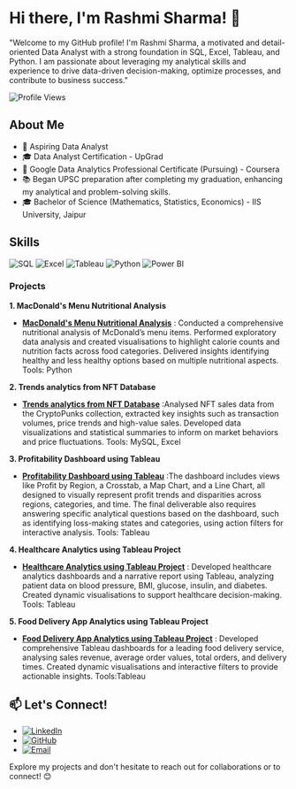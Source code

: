 # Hi there, I'm Rashmi Sharma! 👋

"Welcome to my GitHub profile! I'm Rashmi Sharma, a motivated and detail-oriented Data Analyst with a strong foundation in SQL, Excel, Tableau, and Python. I am passionate about leveraging my analytical skills and experience to drive data-driven decision-making, optimize processes, and contribute to business success."

![Profile Views](https://komarev.com/ghpvc/?username=rashmisharma353&color=blue)

## About Me

- 💼 Aspiring Data Analyst
- 🎓 Data Analyst Certification - UpGrad
- 🌱 Google Data Analytics Professional Certificate (Pursuing) - Coursera
- 📚 Began UPSC preparation after completing my graduation, enhancing my analytical and problem-solving skills.
- 🎓 Bachelor of Science (Mathematics, Statistics, Economics) - IIS University, Jaipur

## Skills

![SQL](https://img.shields.io/badge/-SQL-4479A1?style=for-the-badge&logo=sql&logoColor=white)
![Excel](https://img.shields.io/badge/-Excel-217346?style=for-the-badge&logo=microsoft-excel&logoColor=white)
![Tableau](https://img.shields.io/badge/-Tableau-F7931E?style=for-the-badge&logo=Tableau&logoColor=white)
![Python](https://img.shields.io/badge/-Python-3776AB?style=for-the-badge&logo=python&logoColor=white)
![Power BI](https://img.shields.io/badge/-Power%20BI-F2C811?style=for-the-badge&logo=power-bi&logoColor=black)


### Projects

**1. MacDonald's Menu Nutritional Analysis**
- **[MacDonald's Menu Nutritional Analysis]()** : Conducted a comprehensive nutritional analysis of McDonald’s menu items. Performed exploratory data analysis and created visualisations to highlight calorie counts and nutrition facts across food categories.
Delivered insights identifying healthy and less healthy options based on multiple nutritional aspects.
Tools: Python

**2. Trends analytics from NFT Database**
- **[Trends analytics from NFT Database]()** :Analysed NFT sales data from the CryptoPunks collection, extracted key insights such as transaction volumes, price trends and high-value sales.
Developed data visualizations and statistical summaries to inform on market behaviors and price fluctuations.
Tools: MySQL, Excel

**3. Profitability Dashboard using Tableau**
- **[Profitability Dashboard using Tableau]()** :The dashboard includes views like Profit by Region, a Crosstab, a Map Chart, and a Line Chart, all designed to visually represent profit trends and disparities across regions, categories, and time. 
The final deliverable also requires answering specific analytical questions based on the dashboard, such as identifying loss-making states and categories, using action filters for interactive analysis.
Tools: Tableau

**4.  Healthcare Analytics using Tableau Project**
- **[Healthcare Analytics using Tableau Project]()** : Developed healthcare analytics dashboards and a narrative report using Tableau, analyzing patient data on blood pressure, BMI, glucose, insulin, and diabetes.
Created dynamic visualisations to support healthcare decision-making.
Tools: Tableau

**5. Food Delivery App Analytics using Tableau Project**
- **[Food Delivery App Analytics using Tableau Project]()** : Developed comprehensive Tableau dashboards for a leading food delivery service, analysing sales revenue, average order values, total orders, and delivery times. Created dynamic visualisations and interactive filters to provide actionable insights.
Tools:Tableau

## 📫 Let's Connect!

- [![LinkedIn](https://img.shields.io/badge/-LinkedIn-0077B5?style=for-the-badge&logo=linkedin&logoColor=white)](https://www.linkedin.com/in/rashmi-sharma-215b27136/)
- [![GitHub](https://img.shields.io/badge/-GitHub-181717?style=for-the-badge&logo=github&logoColor=white)](https://github.com/rashmisharma353)
- [![Email](https://img.shields.io/badge/-Email-D14836?style=for-the-badge&logo=gmail&logoColor=white)](mailto:rashmi.sharma353@gmail.com)

Explore my projects and don't hesitate to reach out for collaborations or to connect! 😊




<!---
rashmisharma353/rashmisharma353 is a ✨ special ✨ repository because its `README.md` (this file) appears on your GitHub profile.
You can click the Preview link to take a look at your changes.
--->
